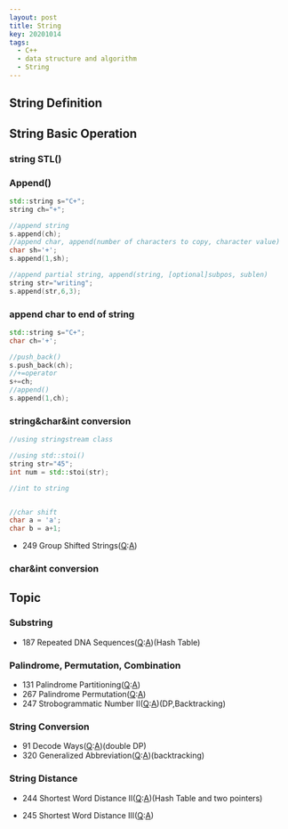 ```yaml
---
layout: post
title: String
key: 20201014
tags:
  - C++
  - data structure and algorithm
  - String
---
```


## String Definition

## String Basic Operation
### string STL()
### Append()
```c++
std::string s="C+";
string ch="+";

//append string
s.append(ch);
//append char, append(number of characters to copy, character value)
char sh='+';
s.append(1,sh);

//append partial string, append(string, [optional]subpos, sublen)
string str="writing";
s.append(str,6,3);
```


### append char to end of string
``` c++
std::string s="C+";
char ch='+';

//push_back()
s.push_back(ch);
//+=operator
s+=ch;
//append()
s.append(1,ch);
```

### string&char&int conversion

```c++
//using stringstream class

//using std::stoi()
string str="45";
int num = std::stoi(str);

//int to string


//char shift
char a = 'a';
char b = a+1;
```

* 249 Group Shifted Strings([Q](https://leetcode.com/problems/group-shifted-strings/):[A]())
<!--more-->

### char&int conversion

## Topic
### Substring
* 187 Repeated DNA Sequences([Q](https://leetcode.com/problems/repeated-dna-sequences/):[A]())(Hash Table)


### Palindrome, Permutation, Combination
* 131 Palindrome Partitioning([Q](https://leetcode.com/problems/palindrome-partitioning/):[A]())
* 267 Palindrome Permutation([Q]():[A]())
* 247 Strobogrammatic Number II([Q](https://leetcode.com/problems/strobogrammatic-number-ii/):[A]())(DP,Backtracking)


### String Conversion
* 91 Decode Ways([Q](https://leetcode.com/problems/decode-ways/):[A]())(double DP)
* 320 Generalized Abbreviation([Q](https://leetcode.com/problems/generalized-abbreviation/):[A]())(backtracking)


### String Distance
* 244 Shortest Word Distance II([Q](https://leetcode.com/problems/shortest-word-distance-ii/):[A]())(Hash Table and two pointers)

* 245 Shortest Word Distance III([Q](https://leetcode.com/problems/shortest-word-distance-iii/):[A]())



